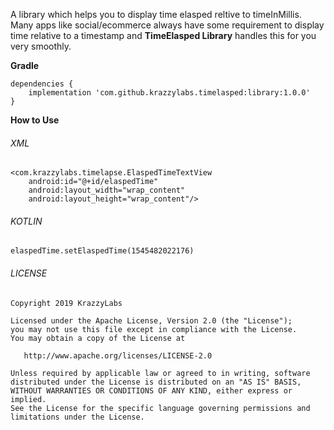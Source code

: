 A library which helps you to display time elasped reltive to timeInMillis. Many apps like social/ecommerce always have some requirement to display time relative to a timestamp and **TimeElasped Library** handles this for you very smoothly.

**Gradle**

```
dependencies {
    implementation 'com.github.krazzylabs.timelasped:library:1.0.0'
}
```

**How to Use**
###### XML
```
<com.krazzylabs.timelapse.ElaspedTimeTextView
    android:id="@+id/elaspedTime"
    android:layout_width="wrap_content"
    android:layout_height="wrap_content"/>
```

###### KOTLIN
```
elaspedTime.setElaspedTime(1545482022176)
```

###### LICENSE
```
Copyright 2019 KrazzyLabs

Licensed under the Apache License, Version 2.0 (the "License");
you may not use this file except in compliance with the License.
You may obtain a copy of the License at

   http://www.apache.org/licenses/LICENSE-2.0

Unless required by applicable law or agreed to in writing, software
distributed under the License is distributed on an "AS IS" BASIS,
WITHOUT WARRANTIES OR CONDITIONS OF ANY KIND, either express or implied.
See the License for the specific language governing permissions and
limitations under the License.
```
